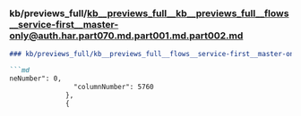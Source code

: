 ### kb/previews_full/kb__previews_full__kb__previews_full__flows__service-first__master-only@auth.har.part070.md.part001.md.part002.md

```md
### kb/previews_full/kb__previews_full__flows__service-first__master-only@auth.har.part070.md.part001.md (part 002)

```md
neNumber": 0,
                "columnNumber": 5760
              },
              {
         
```

```

```
